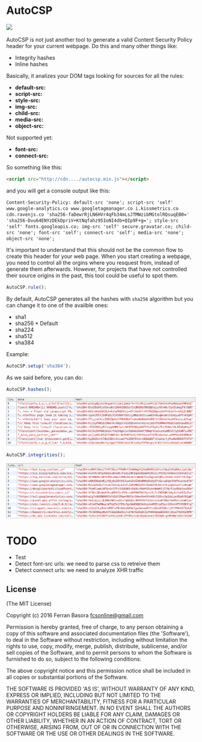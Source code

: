 # AutoCSP

![](https://api.travis-ci.org/fcsonline/autocsp.svg)

AutoCSP is not just another tool to generate a valid Content Security Policy header
for your current webpage. Do this and many other things like:

- Integrity hashes
- Inline hashes

Basically, it analizes your DOM tags looking for sources for all the rules:

- **default-src:**
- **script-src:**
- **style-src:**
- **img-src:**
- **child-src:**
- **media-src:**
- **object-src:**

Not supported yet:

- **font-src:**
- **connect-src:**

So something like this:

```html
<script src="http://cdn..../autocsp.min.js"></script>
```

and you will get a console output like this:

```
Content-Security-Policy: default-src 'none'; script-src 'self' www.google-analytics.co www.googletagmanager.co i.kissmetrics.co cdn.ravenjs.co 'sha256-faDewrRjLN6HVr4qFb34mLsJTMWzibMGtolRQsuqEB0=' 'sha256-Dvu64ENYzDEkDpriV+KtNqfahz95IoNI4db+QIp9F+g='; style-src 'self' fonts.googleapis.co; img-src 'self' secure.gravatar.co; child-src 'none'; font-src 'self'; connect-src 'self'; media-src 'none'; object-src 'none';
```

It's important to understand that this should not be the common flow to create
this header for your web page. When you start creating a webpage, you need to
control all the orgins where you resquest from, instead of generate them
afterwards. However, for projects that have not controlled their source origins
in the past, this tool could be useful to spot them.

```javascript
AutoCSP.rule();
```

By default, AutoCSP generates all the hashes with `sha256` algorithm but you
can change it to one of the availble ones:

- sha1
- sha256 * Default
- sha224
- sha512
- sha384

Example:
```javascript
AutoCSP.setup('sha384');
```

As we said before, you can do:

```javascript
AutoCSP.hashes();
```
![Hashes](./doc/hashes.png)

```javascript
AutoCSP.integrities();
```

![Integrities](./doc/integrities.png)

# TODO

- Test
- Detect font-src urls: we need to parse css to retreive them
- Detect connect urls: we need to analyze XHR traffic

## License

(The MIT License)

Copyright (c) 2016 Ferran Basora <fcsonline@gmail.com>

Permission is hereby granted, free of charge, to any person obtaining a copy of this software and associated documentation files (the 'Software'), to deal in the Software without restriction, including without limitation the rights to use, copy, modify, merge, publish, distribute, sublicense, and/or sell copies of the Software, and to permit persons to whom the Software is furnished to do so, subject to the following conditions:

The above copyright notice and this permission notice shall be included in all copies or substantial portions of the Software.

THE SOFTWARE IS PROVIDED 'AS IS', WITHOUT WARRANTY OF ANY KIND, EXPRESS OR IMPLIED, INCLUDING BUT NOT LIMITED TO THE WARRANTIES OF MERCHANTABILITY, FITNESS FOR A PARTICULAR PURPOSE AND NONINFRINGEMENT. IN NO EVENT SHALL THE AUTHORS OR COPYRIGHT HOLDERS BE LIABLE FOR ANY CLAIM, DAMAGES OR OTHER LIABILITY, WHETHER IN AN ACTION OF CONTRACT, TORT OR OTHERWISE, ARISING FROM, OUT OF OR IN CONNECTION WITH THE SOFTWARE OR THE USE OR OTHER DEALINGS IN THE SOFTWARE.
